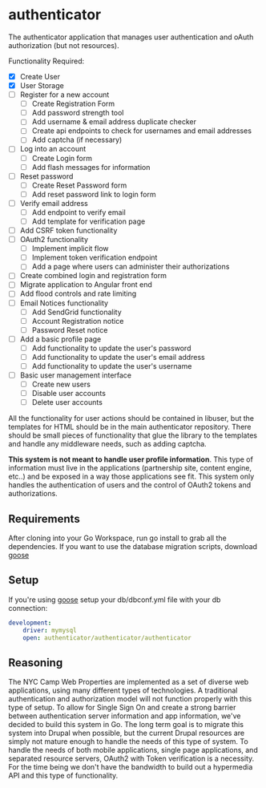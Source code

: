 authenticator
=============

The authenticator application that manages user authentication and oAuth authorization (but not resources).

Functionality Required:

- [x] Create User
- [x] User Storage
- [ ] Register for a new account
    - [ ] Create Registration Form
    - [ ] Add password strength tool
    - [ ] Add username & email address duplicate checker
    - [ ] Create api endpoints to check for usernames and email addresses
    - [ ] Add captcha (if necessary)
- [ ] Log into an account
    - [ ] Create Login form
    - [ ] Add flash messages for information
- [ ] Reset password
    - [ ] Create Reset Password form
    - [ ] Add reset password link to login form
- [ ] Verify email address
    - [ ] Add endpoint to verify email
    - [ ] Add template for verification page
- [ ] Add CSRF token functionality
- [ ] OAuth2 functionality
    - [ ] Implement implicit flow
    - [ ] Implement token verification endpoint
    - [ ] Add a page where users can administer their authorizations
- [ ] Create combined login and registration form
- [ ] Migrate application to Angular front end
- [ ] Add flood controls and rate limiting
- [ ] Email Notices functionality
    - [ ] Add SendGrid functionality
    - [ ] Account Registration notice
    - [ ] Password Reset notice
- [ ] Add a basic profile page
    - [ ] Add functionality to update the user's password
    - [ ] Add functionality to update the user's email address
    - [ ] Add functionality to update the user's username
- [ ] Basic user management interface
    - [ ] Create new users
    - [ ] Disable user accounts
    - [ ] Delete user accounts

All the functionality for user actions should be contained in libuser, but
the templates for HTML should be in the main authenticator repository. There
should be small pieces of functionality that glue the library to the templates
and handle any middleware needs, such as adding captcha.

__This system is not meant to handle user profile information__. This type of
information must live in the applications (partnership site, content engine,
etc..) and be exposed in a way those applications see fit. This system only
handles the authentication of users and the control of OAuth2 tokens and
authorizations.

Requirements
------------
After cloning into your Go Workspace, run go install to grab all the
dependencies.
If you want to use the database migration scripts, download
[goose](https://bitbucket.org/liamstask/goose)

Setup
-----
If you're using [goose](https://bitbucket.org/liamstask/goose) setup your
db/dbconf.yml file with your db connection:

```yaml
development:
    driver: mymysql
    open: authenticator/authenticator/authenticator
```

Reasoning
---------
The NYC Camp Web Properties are implemented as a set of diverse web
applications, using many different types of technologies. A traditional
authentication and authorization model will not function properly with this type
of setup. To allow for Single Sign On and create a strong barrier between
authentication server information and app information, we've decided to build
this system in Go. The long term goal is to migrate this system into Drupal when
possible, but the current Drupal resources are simply not mature enough to handle the
needs of this type of system. To handle the needs of both mobile applications,
single page applications, and separated resource servers, OAuth2 with Token
verification is a necessity. For the time being we don't have the bandwidth to
build out a hypermedia API and this type of functionality.
